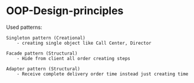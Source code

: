 # OOP-Design-principles
Used patterns:

    Singleton pattern (Creational)
        - creating single object like Call Center, Director
        
    Facade pattern (Structural)
        - Hide from client all order creating steps
        
    Adapter pattern (Structural)
        - Receive complete delivery order time instead just creating time
